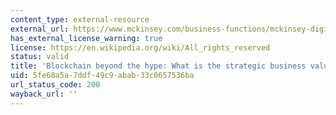 ```yaml
---
content_type: external-resource
external_url: https://www.mckinsey.com/business-functions/mckinsey-digital/our-insights/blockchain-beyond-the-hype-what-is-the-strategic-business-value?cid=other-eml-nsl-mip-mck-oth-1807&hlkid=8ca56a40fe474c7497e74038a1f43fe7&hctky=10252093&hdpid=bb9f89f0-458b-4b4e-a1ee-ad99e602294e
has_external_license_warning: true
license: https://en.wikipedia.org/wiki/All_rights_reserved
status: valid
title: 'Blockchain beyond the hype: What is the strategic business value?'
uid: 5fe68a5a-7ddf-49c9-abab-33c0657536ba
url_status_code: 200
wayback_url: ''
---
```

